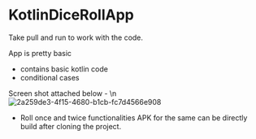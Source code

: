 # KotlinDiceRollApp


Take pull and run to work with the code.

App is pretty basic
- contains basic kotlin code
- conditional cases 

Screen shot attached below - \n
![2a259de3-4f15-4680-b1cb-fc7d4566e908](https://user-images.githubusercontent.com/19289251/130310852-4aeae835-c1d2-4dae-8e95-3bd29dde4545.jpeg)


- Roll once and twice functionalities
APK for the same can be directly build after cloning the project.
